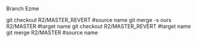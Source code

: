 Branch Ezme

git checkout R2/MASTER_REVERT #source name
git merge -s ours R2/MASTER #target name
git checkout R2/MASTER_REVERT #target name
git merge R2/MASTER #source name


